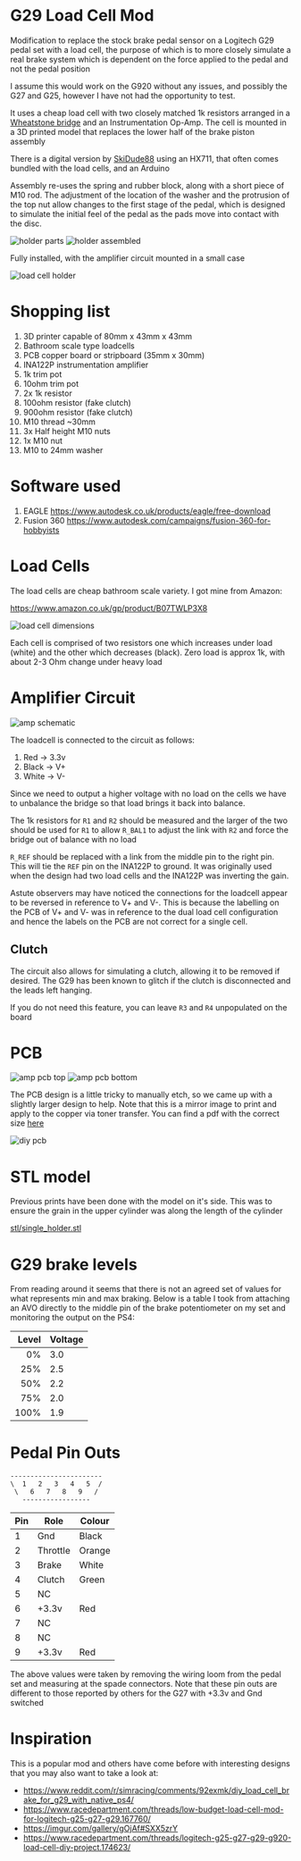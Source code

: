 # G29 Load Cell Mod

Modification to replace the stock brake pedal sensor on a Logitech G29 pedal set with a load cell,
the purpose of which is to more closely simulate a real brake system which is dependent on
the force applied to the pedal and not the pedal position

I assume this would work on the G920 without any issues, and possibly the G27 and G25,
however I have not had the opportunity to test.

It uses a cheap load cell with two closely matched 1k resistors arranged in a
[Wheatstone bridge](https://en.wikipedia.org/wiki/Wheatstone_bridge)
and an Instrumentation Op-Amp.  The cell is mounted in a 3D printed
model that replaces the lower half of the brake piston assembly

There is a digital version by [SkiDude88](https://github.com/Skidude88/Skidude88-G29-PS4-LoadCell-Arduino/wiki) 
using an HX711, that often comes bundled with the load cells, and an Arduino

Assembly re-uses the spring and rubber block, along with a short piece of M10 rod.
The adjustment of the location of the washer and the protrusion of the top nut
allow changes to the first stage of the pedal, which is designed to simulate
the initial feel of the pedal as the pads move into contact with the disc.

![holder parts](img/holder_v3_assembly_1.jpg)
![holder assembled](img/holder_v3_assembly_2.jpg)

Fully installed, with the amplifier circuit mounted in a small case

![load cell holder](img/holder_v3.jpg)

# Shopping list

1. 3D printer capable of 80mm x 43mm x 43mm
2. Bathroom scale type loadcells
3. PCB copper board or stripboard (35mm x 30mm)
4. INA122P instrumentation amplifier
5. 1k trim pot
6. 10ohm trim pot 
7. 2x 1k resistor
8. 100ohm resistor (fake clutch)
9. 900ohm resistor (fake clutch)
10. M10 thread ~30mm
11. 3x Half height M10 nuts
12. 1x M10 nut
13. M10 to 24mm washer

# Software used

1. EAGLE https://www.autodesk.co.uk/products/eagle/free-download
2. Fusion 360 https://www.autodesk.com/campaigns/fusion-360-for-hobbyists

# Load Cells

The load cells are cheap bathroom scale variety.  I got mine from Amazon:

https://www.amazon.co.uk/gp/product/B07TWLP3X8

![load cell dimensions](img/loadcell.png)

Each cell is comprised of two resistors one which increases under load (white) and the 
other which decreases (black).  Zero load is approx 1k, with about 2-3 Ohm change under heavy load

# Amplifier Circuit

![amp schematic](img/amp_schematic.png)

The loadcell is connected to the circuit as follows:

1. Red -> 3.3v
2. Black -> V+
3. White -> V-

Since we need to output a higher voltage with no load on the cells 
we have to unbalance the bridge so that load brings it back into balance.

The 1k resistors for `R1` and `R2` should be measured and the larger of the two should
be used for `R1` to allow `R_BAL1` to adjust the link with `R2` and force the bridge out of 
balance with no load

`R_REF` should be replaced with a link from the middle pin to the right pin.  This
will tie the `REF` pin on the INA122P to ground.
It was originally used when the design had two load cells
and the INA122P was inverting the gain.

Astute observers may have noticed the connections for the loadcell appear to be
reversed in reference to V+ and V-.  This is because the labelling on the PCB of 
V+ and V- was in reference to the dual load cell configuration and hence the 
labels on the PCB are not correct for a single cell.

## Clutch

The circuit also allows for simulating a clutch, allowing it to be removed if desired.
The G29 has been known to glitch if the clutch is disconnected and the leads left hanging.

If you do not need this feature, you can leave `R3` and `R4` unpopulated on the board

# PCB

![amp pcb top](img/amp_pcb_top.png)
![amp pcb bottom](img/amp_pcb_bottom.png)

The PCB design is a little tricky to manually etch, so we came up with a slightly
larger design to help.  Note that this is a mirror image to print and apply to
the copper via toner transfer.  You can find a pdf with the correct size [here](pcb/load_cell_amp_diy.pdf)

![diy pcb](img/amp_pcb_diy.png)

# STL model

Previous prints have been done with the model on it's side.  This was to ensure the grain
in the upper cylinder was along the length of the cylinder

[stl/single_holder.stl](stl/single_holder.stl) 

# G29 brake levels

From reading around it seems that there is not an agreed set of values for what represents
min and max braking.  Below is a table I took from attaching an AVO directly to the middle pin 
of the brake potentiometer on my set and monitoring the output on the PS4:

| Level | Voltage |
|------:|---------|
| 0%    | 3.0     |
| 25%   | 2.5     |
| 50%   | 2.2     |
| 75%   | 2.0     |
| 100%  | 1.9     |

# Pedal Pin Outs

    -----------------------
    \  1   2   3   4   5  /
     \   6   7   8   9   /
       -----------------

| Pin | Role      | Colour
| --- | --------- | ------
| 1   | Gnd       | Black
| 2   | Throttle  | Orange
| 3   | Brake     | White
| 4   | Clutch    | Green
| 5   | NC        |
| 6   | +3.3v     | Red
| 7   | NC        |
| 8   | NC        |
| 9   | +3.3v     | Red

The above values were taken by removing the wiring loom from the pedal set
and measuring at the spade connectors.
Note that these pin outs are different to those reported by others for the G27
with +3.3v and Gnd switched

# Inspiration

This is a popular mod and others have come before with interesting designs that you may also
want to take a look at:

- https://www.reddit.com/r/simracing/comments/92exmk/diy_load_cell_brake_for_g29_with_native_ps4/
- https://www.racedepartment.com/threads/low-budget-load-cell-mod-for-logitech-g25-g27-g29.167760/
- https://imgur.com/gallery/gOjAf#SXX5zrY
- https://www.racedepartment.com/threads/logitech-g25-g27-g29-g920-load-cell-diy-project.174623/

